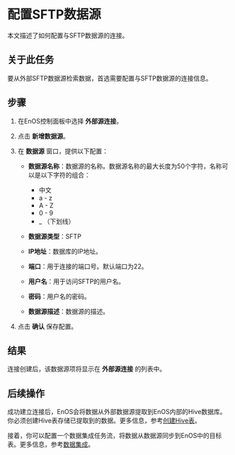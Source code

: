 
# 配置SFTP数据源

本文描述了如何配置与SFTP数据源的连接。

## 关于此任务<description>

要从外部SFTP数据源检索数据，首选需要配置与SFTP数据源的连接信息。

## 步骤<procedure>

1. 在EnOS控制面板中选择 **外部源连接**。

2. 点击 **新增数据源**。

3. 在 **数据源** 窗口，提供以下配置：

   - **数据源名称**：数据源的名称。数据源名称的最大长度为50个字符，名称可以是以下字符的组合：
     - 中文
     - a - z
     - A - Z
     - 0 - 9
     - _ （下划线）

   - **数据源类型**：SFTP
   - **IP地址**：数据库的IP地址。
   - **端口**：用于连接的端口号。默认端口为22。
   - **用户名**：用于访问SFTP的用户名。
   - **密码**：用户名的密码。
   - **数据源描述**：数据源的描述。

4. 点击 **确认** 保存配置。

## 结果<result>

连接创建后，该数据源项将显示在 **外部源连接** 的列表中。

## 后续操作<followup>

成功建立连接后，EnOS会将数据从外部数据源提取到EnOS内部的Hive数据库。你必须创建Hive表存储已提取到的数据。更多信息，参考[创建Hive表](https://www.envisioniot.com/docs/data-explorer/zh_CN/latest/creating_hivetable.html)。

接着，你可以配置一个数据集成任务流，将数据从数据源同步到EnOS中的目标表。更多信息，参考[数据集成](../data_integration/index)。
